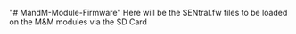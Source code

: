 "# MandM-Module-Firmware" 
Here will be the SENtral.fw files to be loaded on the M&M modules via the SD Card
